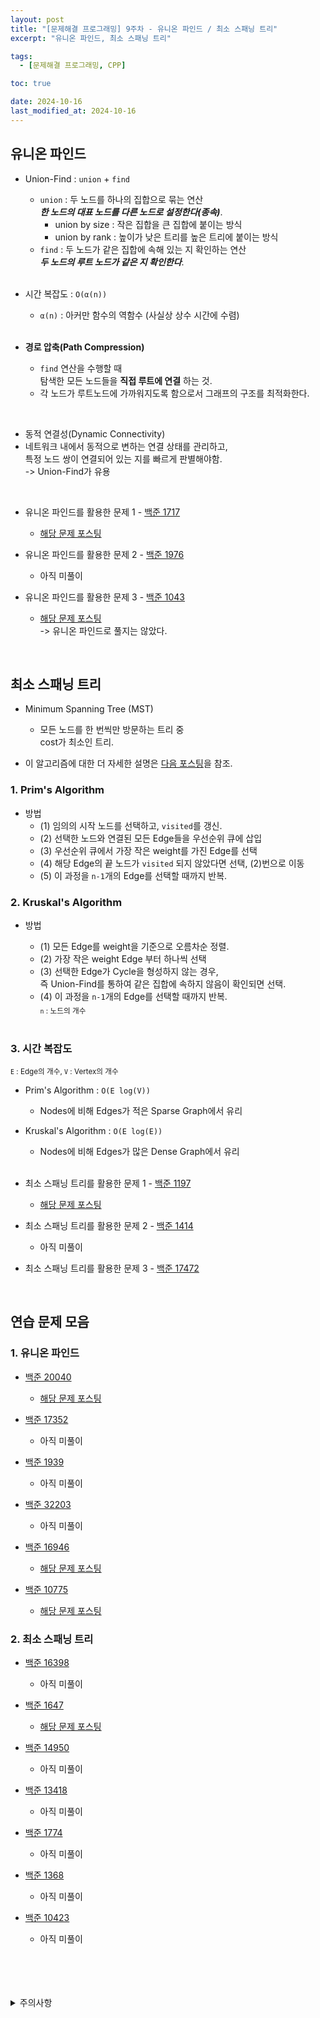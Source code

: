 ```yaml
---
layout: post
title: "[문제해결 프로그래밍] 9주차 - 유니온 파인드 / 최소 스패닝 트리"
excerpt: "유니온 파인드, 최소 스패닝 트리"

tags:
  - [문제해결 프로그래밍, CPP]

toc: true

date: 2024-10-16
last_modified_at: 2024-10-16
---
```

## 유니온 파인드
- Union-Find : `union` + `find`
  - `union` : 두 노드를 하나의 집합으로 묶는 연산  
  ***한 노드의 대표 노드를 다른 노드로 설정한다(종속)***.  
    - union by size : 작은 집합을 큰 집합에 붙이는 방식
    - union by rank : 높이가 낮은 트리를 높은 트리에 붙이는 방식  
  - `find` : 두 노드가 같은 집합에 속해 있는 지 확인하는 연산  
  ***두 노드의 루트 노드가 같은 지 확인한다***.  

  <br>

- 시간 복잡도 : `O(α(n))`
  - `α(n)` : 아커만 함수의 역함수 (사실상 상수 시간에 수렴)  

  <br>

- **경로 압축(Path Compression)**
  - `find` 연산을 수행할 때  
  탐색한 모든 노드들을 **직접 루트에 연결** 하는 것.  
  - 각 노드가 루트노드에 가까워지도록 함으로서 그래프의 구조를 최적화한다.  

<br>

- 동적 연결성(Dynamic Connectivity)
- 네트워크 내에서 동적으로 변하는 연결 상태를 관리하고,  
특정 노드 쌍이 연결되어 있는 지를 빠르게 판별해야함.  
-> Union-Find가 유용  

<br>

- 유니온 파인드를 활용한 문제 1 - [백준 1717][def]  

  - [해당 문제 포스팅][def2]

- 유니온 파인드를 활용한 문제 2 - [백준 1976][def3]

  - 아직 미풀이  

- 유니온 파인드를 활용한 문제 3 - [백준 1043][def4]

  - [해당 문제 포스팅][def5]  
    -> 유니온 파인드로 풀지는 않았다.  

    <br>

## 최소 스패닝 트리
- Minimum Spanning Tree (MST)  
  - 모든 노드를 한 번씩만 방문하는 트리 중  
  cost가 최소인 트리.  

- 이 알고리즘에 대한 더 자세한 설명은 [다음 포스팅][def6]을 참조.  

### 1. Prim's Algorithm  
- 방법
  - (1) 임의의 시작 노드를 선택하고, `visited`를 갱신.  
  - (2) 선택한 노드와 연결된 모든 Edge들을 우선순위 큐에 삽입
  - (3) 우선순위 큐에서 가장 작은 weight를 가진 Edge를 선택
  - (4) 해당 Edge의 끝 노드가 `visited` 되지 않았다면 선택, (2)번으로 이동  
  - (5) 이 과정을 `n-1`개의 Edge를 선택할 때까지 반복.  

### 2. Kruskal's Algorithm
- 방법
  - (1) 모든 Edge를 weight을 기준으로 오름차순 정렬.
  - (2) 가장 작은 weight Edge 부터 하나씩 선택
  - (3) 선택한 Edge가 Cycle을 형성하지 않는 경우,  
  즉 Union-Find를 통하여 같은 집합에 속하지 않음이 확인되면 선택.
  - (4) 이 과정을 `n-1`개의 Edge를 선택할 때까지 반복.   
  <sub>`n` : 노드의 개수</sub>  

  <br>

### 3. 시간 복잡도
<sub>`E` : Edge의 개수, `V` : Vertex의 개수</sub>  
- Prim's Algorithm : `O(E log(V))`
  - Nodes에 비해 Edges가 적은 Sparse Graph에서 유리
- Kruskal's Algorithm : `O(E log(E))`  
  - Nodes에 비해 Edges가 많은 Dense Graph에서 유리  

  <br>

- 최소 스패닝 트리를 활용한 문제 1 - [백준 1197][def7]

  - [해당 문제 포스팅][def8]

- 최소 스패닝 트리를 활용한 문제 2 - [백준 1414][def9]

  - 아직 미풀이

- 최소 스패닝 트리를 활용한 문제 3 - [백준 17472][def10]

<br>

## 연습 문제 모음
### 1. 유니온 파인드
- [백준 20040][def11]

  - [해당 문제 포스팅][def12]  

- [백준 17352][def13]

  - 아직 미풀이

- [백준 1939][def14]

  - 아직 미풀이

- [백준 32203][def15]

  - 아직 미풀이

- [백준 16946][def19]

  - [해당 문제 포스팅][def16]

- [백준 10775][def17]

  - [해당 문제 포스팅][def18]

### 2. 최소 스패닝 트리
- [백준 16398][def20]

  - 아직 미풀이

- [백준 1647][def21]

  - [해당 문제 포스팅][def22]

- [백준 14950][def23]

  - 아직 미풀이

- [백준 13418][def24]

  - 아직 미풀이

- [백준 1774][def25]

  - 아직 미풀이

- [백준 1368][def26]

  - 아직 미풀이

- [백준 10423][def27]

  - 아직 미풀이

<br>
<br>
<br>
<br>
<details>
<summary>주의사항</summary>
<div markdown="1">

이 포스팅은 강원대학교 이다영 교수님의 문제해결 프로그래밍 수업을 들으며 내용을 정리 한 것입니다.  
수업 내용에 대한 저작권은 교수님께 있으니,  
다른 곳으로의 무분별한 내용 복사를 자제해 주세요.

</div>
</details>

[def]: https://www.acmicpc.net/problem/1717
[def2]: https://orbit3230.github.io/2024/08/20/Daily_Backjoon/
[def3]: https://www.acmicpc.net/problem/1976
[def4]: https://www.acmicpc.net/problem/1043
[def5]: https://orbit3230.github.io/2024/07/09/Daily_Backjoon/
[def6]: https://orbit3230.github.io/2024/10/21/AL_week8/
[def7]: https://www.acmicpc.net/problem/1197
[def8]: https://orbit3230.github.io/2024/09/01/Daily_Backjoon/
[def9]: https://www.acmicpc.net/problem/1414
[def10]: https://www.acmicpc.net/problem/17472
[def11]: https://www.acmicpc.net/problem/20040
[def12]: https://orbit3230.github.io/2024/08/14/Daily_Backjoon/
[def13]: https://www.acmicpc.net/problem/17352
[def14]: https://www.acmicpc.net/problem/1939
[def15]: https://www.acmicpc.net/problem/32203
[def16]: https://orbit3230.github.io/2024/08/15/Daily_Backjoon/
[def17]: https://www.acmicpc.net/problem/10775
[def18]: https://orbit3230.github.io/2024/08/13/Daily_Backjoon/
[def19]: https://www.acmicpc.net/problem/16946
[def20]: https://www.acmicpc.net/problem/16398
[def21]: https://www.acmicpc.net/problem/1647
[def22]: https://orbit3230.github.io/2024/09/02/Daily_Backjoon/
[def23]: https://www.acmicpc.net/problem/14950
[def24]: https://www.acmicpc.net/problem/13418
[def25]: https://www.acmicpc.net/problem/1774
[def26]: https://www.acmicpc.net/problem/1368
[def27]: https://www.acmicpc.net/problem/10423